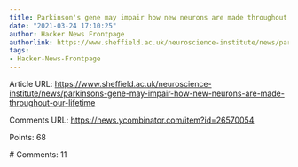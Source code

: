 ```yaml
---
title: Parkinson's gene may impair how new neurons are made throughout our lifetime
date: "2021-03-24 17:10:25"
author: Hacker News Frontpage
authorlink: https://www.sheffield.ac.uk/neuroscience-institute/news/parkinsons-gene-may-impair-how-new-neurons-are-made-throughout-our-lifetime
tags:
- Hacker-News-Frontpage
---
```


<p>Article URL: <a href="https://www.sheffield.ac.uk/neuroscience-institute/news/parkinsons-gene-may-impair-how-new-neurons-are-made-throughout-our-lifetime">https://www.sheffield.ac.uk/neuroscience-institute/news/parkinsons-gene-may-impair-how-new-neurons-are-made-throughout-our-lifetime</a></p>
<p>Comments URL: <a href="https://news.ycombinator.com/item?id=26570054">https://news.ycombinator.com/item?id=26570054</a></p>
<p>Points: 68</p>
<p># Comments: 11</p>
